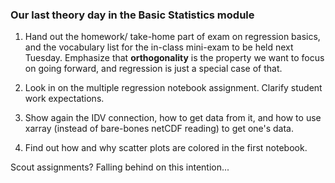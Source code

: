 ### Our last theory day in the Basic Statistics module

1. Hand out the homework/ take-home part of exam on regression basics, and the vocabulary list for the in-class mini-exam to be held next Tuesday. Emphasize that **orthogonality** is the property we want to focus on going forward, and regression is just a special case of that. 

2. Look in on the multiple regression notebook assignment. Clarify student work expectations. 

3. Show again the IDV connection, how to get data from it, and how to use xarray (instead of bare-bones netCDF reading) to get one's data. 

4. Find out how and why scatter plots are colored in the first notebook. 

Scout assignments? Falling behind on this intention... 

